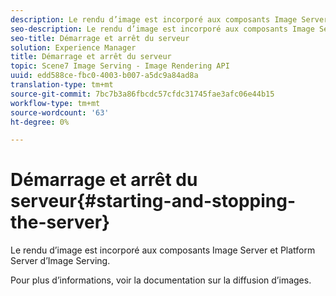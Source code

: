 ```yaml
---
description: Le rendu d’image est incorporé aux composants Image Server et Platform Server d’Image Serving.
seo-description: Le rendu d’image est incorporé aux composants Image Server et Platform Server d’Image Serving.
seo-title: Démarrage et arrêt du serveur
solution: Experience Manager
title: Démarrage et arrêt du serveur
topic: Scene7 Image Serving - Image Rendering API
uuid: edd588ce-fbc0-4003-b007-a5dc9a84ad8a
translation-type: tm+mt
source-git-commit: 7bc7b3a86fbcdc57cfdc31745fae3afc06e44b15
workflow-type: tm+mt
source-wordcount: '63'
ht-degree: 0%

---
```



# Démarrage et arrêt du serveur{#starting-and-stopping-the-server}

Le rendu d’image est incorporé aux composants Image Server et Platform Server d’Image Serving.

Pour plus d’informations, voir la documentation sur la diffusion d’images.
